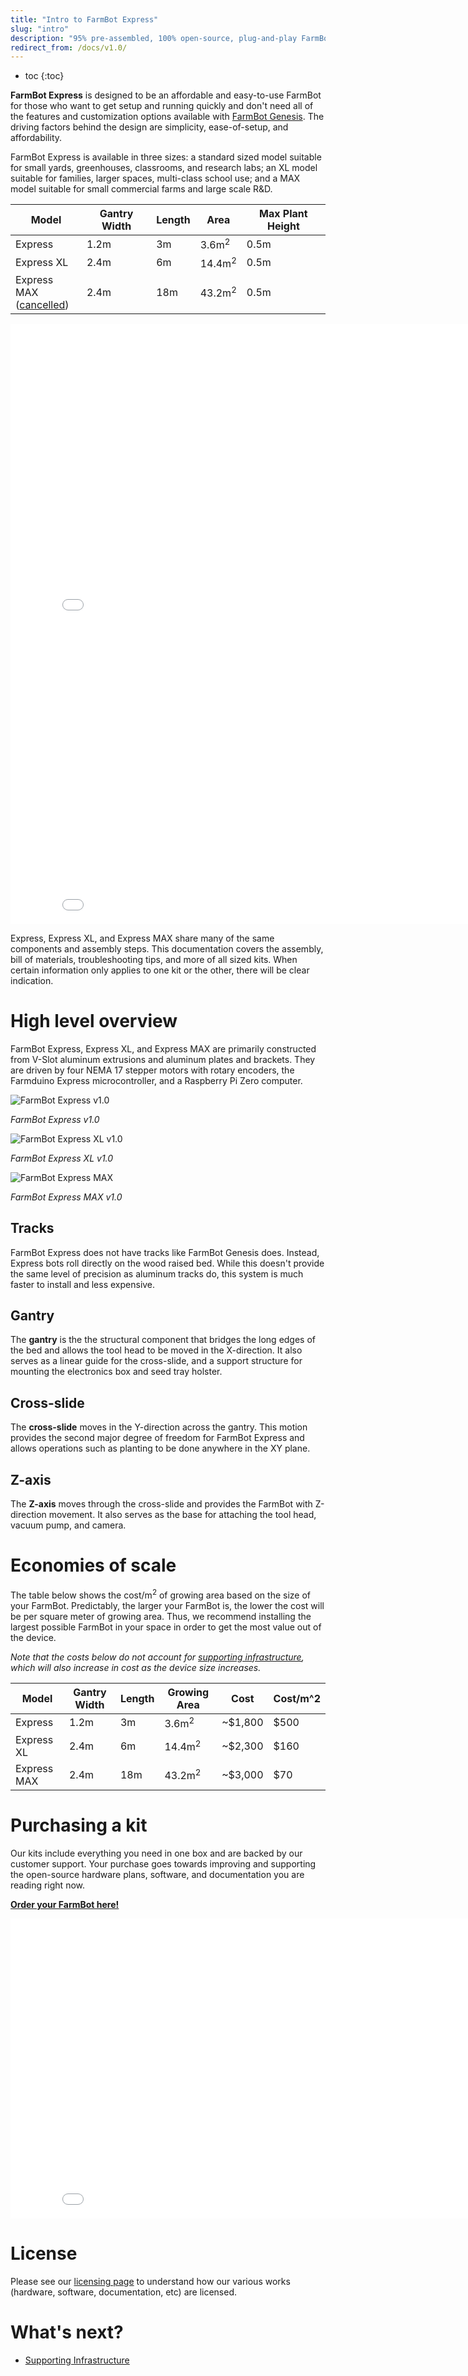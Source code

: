 ```yaml
---
title: "Intro to FarmBot Express"
slug: "intro"
description: "95% pre-assembled, 100% open-source, plug-and-play FarmBot. [Order yours here!](http://buy.farm.bot/)"
redirect_from: /docs/v1.0/
---
```


* toc
{:toc}

**FarmBot Express** is designed to be an affordable and easy-to-use FarmBot for those who want to get setup and running quickly and don't need all of the features and customization options available with [FarmBot Genesis](http://genesis.farm.bot). The driving factors behind the design are simplicity, ease-of-setup, and affordability.

FarmBot Express is available in three sizes: a standard sized model suitable for small yards, greenhouses, classrooms, and research labs; an XL model suitable for families, larger spaces, multi-class school use; and a MAX model suitable for small commercial farms and large scale R&D.

|Model                         |Gantry Width                  |Length                        |Area                          |Max Plant Height              |
|------------------------------|------------------------------|------------------------------|------------------------------|------------------------------|
|Express                       |1.2m                          |3m                            |3.6m<sup>2</sup>              |0.5m
|Express XL                    |2.4m                          |6m                            |14.4m<sup>2</sup>             |0.5m
|Express MAX<br>([cancelled](https://farm.bot/blogs/news/putting-farmbot-genesis-max-and-express-max-on-hold))|2.4m                          |18m                           |43.2m<sup>2</sup>             |0.5m



<iframe class="embedly-embed" src="//cdn.embedly.com/widgets/media.html?src=https%3A%2F%2Fwww.youtube.com%2Fembed%2F0s5GU9SWquQ%3Ffeature%3Doembed&url=http%3A%2F%2Fwww.youtube.com%2Fwatch%3Fv%3D0s5GU9SWquQ&image=https%3A%2F%2Fi.ytimg.com%2Fvi%2F0s5GU9SWquQ%2Fhqdefault.jpg&key=f2aa6fc3595946d0afc3d76cbbd25dc3&type=text%2Fhtml&schema=youtube" width="854" height="480" scrolling="no" frameborder="0" allow="autoplay; fullscreen" allowfullscreen="true"></iframe>



<iframe class="embedly-embed" src="//cdn.embedly.com/widgets/media.html?src=https%3A%2F%2Fwww.youtube.com%2Fembed%2F6XWiTzFPWWc%3Ffeature%3Doembed&url=https%3A%2F%2Fwww.youtube.com%2Fwatch%3Fv%3D6XWiTzFPWWc&image=https%3A%2F%2Fi.ytimg.com%2Fvi%2F6XWiTzFPWWc%2Fhqdefault.jpg&key=f2aa6fc3595946d0afc3d76cbbd25dc3&type=text%2Fhtml&schema=youtube" width="854" height="480" scrolling="no" frameborder="0" allow="autoplay; fullscreen" allowfullscreen="true"></iframe>

Express, Express XL, and Express MAX share many of the same components and assembly steps. This documentation covers the assembly, bill of materials, troubleshooting tips, and more of all sized kits. When certain information only applies to one kit or the other, there will be clear indication.

# High level overview
FarmBot Express, Express XL, and Express MAX are primarily constructed from V-Slot aluminum extrusions and aluminum plates and brackets. They are driven by four NEMA 17 stepper motors with rotary encoders, the Farmduino Express microcontroller, and a Raspberry Pi Zero computer.

![FarmBot Express v1.0](_images/farmbot_express_v1.0.png)

_FarmBot Express v1.0_



![FarmBot Express XL v1.0](_images/farmbot_express_xl_v1.0.png)

_FarmBot Express XL v1.0_



![FarmBot Express MAX](_images/farmbot_express_max.png)

_FarmBot Express MAX v1.0_

## Tracks
FarmBot Express does not have tracks like FarmBot Genesis does. Instead, Express bots roll directly on the wood raised bed. While this doesn't provide the same level of precision as aluminum tracks do, this system is much faster to install and less expensive.

## Gantry
The **gantry** is the the structural component that bridges the long edges of the bed and allows the tool head to be moved in the X-direction. It also serves as a linear guide for the cross-slide, and a support structure for mounting the electronics box and seed tray holster.

## Cross-slide
The **cross-slide** moves in the Y-direction across the gantry. This motion provides the second major degree of freedom for FarmBot Express and allows operations such as planting to be done anywhere in the XY plane.

## Z-axis
The **Z-axis** moves through the cross-slide and provides the FarmBot with Z-direction movement. It also serves as the base for attaching the tool head, vacuum pump, and camera.

# Economies of scale
The table below shows the cost/m<sup>2</sup> of growing area based on the size of your FarmBot. Predictably, the larger your FarmBot is, the lower the cost will be per square meter of growing area. Thus, we recommend installing the largest possible FarmBot in your space in order to get the most value out of the device.

*Note that the costs below do not account for [supporting infrastructure](supporting-infrastructure.md), which will also increase in cost as the device size increases.*

|Model                         |Gantry Width                  |Length                        |Growing Area                  |Cost                          |Cost/m^2                      |
|------------------------------|------------------------------|------------------------------|------------------------------|------------------------------|------------------------------|
|Express                       |1.2m                          |3m                            |3.6m<sup>2</sup>              |~$1,800                       |$500
|Express XL                    |2.4m                          |6m                            |14.4m<sup>2</sup>             |~$2,300                       |$160
|Express MAX                   |2.4m                          |18m                           |43.2m<sup>2</sup>             |~$3,000                       |$70


# Purchasing a kit
Our kits include everything you need in one box and are backed by our customer support. Your purchase goes towards improving and supporting the open-source hardware plans, software, and documentation you are reading right now.

**[Order your FarmBot here!](http://buy.farm.bot)**

<iframe class="embedly-embed" src="//cdn.embedly.com/widgets/media.html?src=https%3A%2F%2Fwww.youtube.com%2Fembed%2F_jw98qozK4s%3Ffeature%3Doembed&url=http%3A%2F%2Fwww.youtube.com%2Fwatch%3Fv%3D_jw98qozK4s&image=https%3A%2F%2Fi.ytimg.com%2Fvi%2F_jw98qozK4s%2Fhqdefault.jpg&key=02466f963b9b4bb8845a05b53d3235d7&type=text%2Fhtml&schema=youtube" width="854" height="480" scrolling="no" frameborder="0" allowfullscreen></iframe>

# License
Please see our [licensing page](https://meta.farm.bot/docs/licensing) to understand how our various works (hardware, software, documentation, etc) are licensed.



# What's next?

 * [Supporting Infrastructure](supporting-infrastructure.md)
